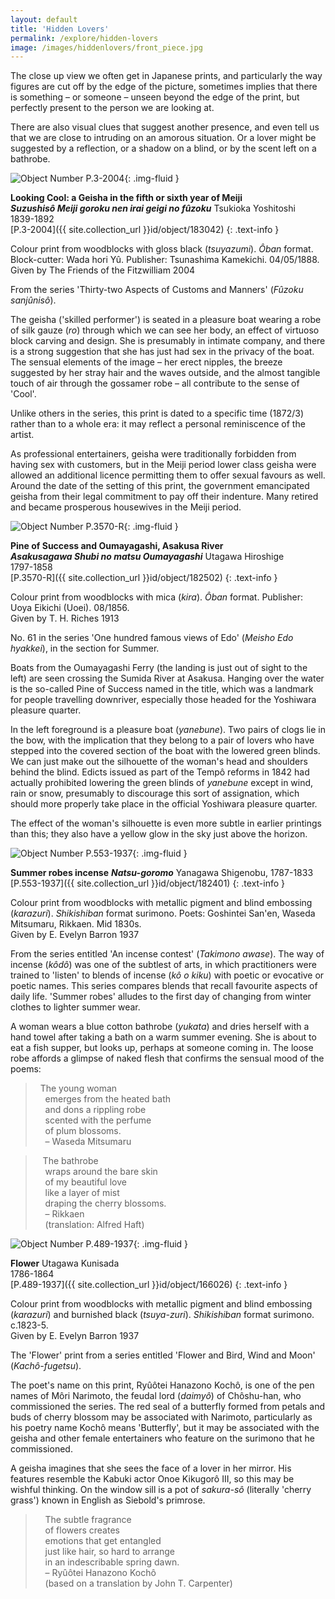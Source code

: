 ```yaml
---
layout: default
title: 'Hidden Lovers'
permalink: /explore/hidden-lovers
image: /images/hiddenlovers/front_piece.jpg
---
```

The close up view we often get in Japanese prints, and particularly the way figures are cut off by the edge of the picture, sometimes implies that there is something – or someone – unseen beyond the edge of the print, but perfectly present to the person we are looking at.

There are also visual clues that suggest another presence, and even tell us that we are close to intruding on an amorous situation. Or a lover might be suggested by a reflection, or a shadow on a blind, or by the scent left on a bathrobe.

![Object Number P.3-2004]({{site.baseurl}}/images/hiddenlovers/P_3_2004_CE.jpg){: .img-fluid }

**Looking Cool: a Geisha in the fifth or sixth year of Meiji**  
_**Suzushisô Meiji goroku nen irai geigi no fûzoku**_
Tsukioka Yoshitoshi  
1839-1892  
[P.3-2004]({{ site.collection_url }}id/object/183042)
{: .text-info }

Colour print from woodblocks with gloss black (_tsuyazumi_). _Ôban_ format. Block-cutter: Wada hori Yû. Publisher: Tsunashima Kamekichi. 04/05/1888.  
Given by The Friends of the Fitzwilliam 2004

From the series 'Thirty-two Aspects of Customs and Manners' (_Fûzoku sanjûnisô_).

The geisha ('skilled performer') is seated in a pleasure boat wearing a robe of silk gauze (_ro_) through which we can see her body, an effect of virtuoso block carving and design. She is presumably in intimate company, and there is a strong suggestion that she has just had sex in the privacy of the boat. The sensual elements of the image – her erect nipples, the breeze suggested by her stray hair and the waves outside, and the almost tangible touch of air through the gossamer robe – all contribute to the sense of 'Cool'.

Unlike others in the series, this print is dated to a specific time (1872/3) rather than to a whole era: it may reflect a personal reminiscence of the artist.

As professional entertainers, geisha were traditionally forbidden from having sex with customers, but in the Meiji period lower class geisha were allowed an additional licence permitting them to offer sexual favours as well. Around the date of the setting of this print, the government emancipated geisha from their legal commitment to pay off their indenture. Many retired and became prosperous housewives in the Meiji period.

![Object Number P.3570-R]({{site.baseurl}}/images/hiddenlovers/p_3570_r_1_201308_mfj22_dc2.jpg){: .img-fluid }

**Pine of Success and Oumayagashi, Asakusa River**  
_**Asakusagawa Shubi no matsu Oumayagashi**_
Utagawa Hiroshige  
1797-1858  
[P.3570-R]({{ site.collection_url }}id/object/182502)
{: .text-info }

Colour print from woodblocks with mica (_kira_). _Ôban_ format. Publisher: Uoya Eikichi (Uoei). 08/1856.  
Given by T. H. Riches 1913

No. 61 in the series 'One hundred famous views of Edo' (_Meisho Edo hyakkei_), in the section for Summer.

Boats from the Oumayagashi Ferry (the landing is just out of sight to the left) are seen crossing the Sumida River at Asakusa. Hanging over the water is the so-called Pine of Success named in the title, which was a landmark for people travelling downriver, especially those headed for the Yoshiwara pleasure quarter.

In the left foreground is a pleasure boat (_yanebune_). Two pairs of clogs lie in the bow, with the implication that they belong to a pair of lovers who have stepped into the covered section of the boat with the lowered green blinds. We can just make out the silhouette of the woman's head and shoulders behind the blind. Edicts issued as part of the Tempô reforms in 1842 had actually prohibited lowering the green blinds of _yanebune_ except in wind, rain or snow, presumably to discourage this sort of assignation, which should more properly take place in the official Yoshiwara pleasure quarter.

The effect of the woman's silhouette is even more subtle in earlier printings than this; they also have a yellow glow in the sky just above the horizon.


![Object Number P.553-1937]({{site.baseurl}}/images/hiddenlovers/P_553_1937_CE.jpg){: .img-fluid }

**Summer robes incense** _**Natsu-goromo**_
Yanagawa Shigenobu, 1787-1833  
[P.553-1937]({{ site.collection_url }}id/object/182401)
{: .text-info }


Colour print from woodblocks with metallic pigment and blind embossing (_karazuri_). _Shikishiban_ format surimono. Poets: Goshintei San'en, Waseda Mitsumaru, Rikkaen. Mid 1830s.  
Given by E. Evelyn Barron 1937

From the series entitled 'An incense contest' (_Takimono awase_). The way of incense (_kôdô_) was one of the subtlest of arts, in which practitioners were trained to 'listen' to blends of incense (_kô o kiku_) with poetic or evocative or poetic names. This series compares blends that recall favourite aspects of daily life. 'Summer robes' alludes to the first day of changing from winter clothes to lighter summer wear.

A woman wears a blue cotton bathrobe (_yukata_) and dries herself with a hand towel after taking a bath on a warm summer evening. She is about to eat a fish supper, but looks up, perhaps at someone coming in. The loose robe affords a glimpse of naked flesh that confirms the sensual mood of the poems:

>  The young woman  
    emerges from the heated bath  
    and dons a rippling robe  
    scented with the perfume  
    of plum blossoms.  
    – Waseda Mitsumaru

>   The bathrobe  
    wraps around the bare skin  
    of my beautiful love  
    like a layer of mist  
    draping the cherry blossoms.  
    – Rikkaen  
    (translation: Alfred Haft)

![Object Number P.489-1937]({{site.baseurl}}/images/hiddenlovers/p_489_1937_1_201308_mfj22_dc2.jpg){: .img-fluid }

**Flower**
Utagawa Kunisada  
1786-1864  
[P.489-1937]({{ site.collection_url }}id/object/166026)
{: .text-info }

Colour print from woodblocks with metallic pigment and blind embossing (_karazuri_) and burnished black (_tsuya-zuri_). _Shikishiban_ format surimono. c.1823-5.  
Given by E. Evelyn Barron 1937

The 'Flower' print from a series entitled 'Flower and Bird, Wind and Moon' (_Kachô-fugetsu_).

The poet's name on this print, Ryûôtei Hanazono Kochô, is one of the pen names of Môri Narimoto, the feudal lord (_daimyô_) of Chôshu-han, who commissioned the series. The red seal of a butterfly formed from petals and buds of cherry blossom may be associated with Narimoto, particularly as his poetry name Kochô means 'Butterfly', but it may be associated with the geisha and other female entertainers who feature on the surimono that he commissioned.

A geisha imagines that she sees the face of a lover in her mirror. His features resemble the Kabuki actor Onoe Kikugorô III, so this may be wishful thinking. On the window sill is a pot of _sakura-sô_ (literally 'cherry grass') known in English as Siebold's primrose.

>    The subtle fragrance  
    of flowers creates  
    emotions that get entangled  
    just like hair, so hard to arrange  
    in an indescribable spring dawn.  
    – Ryûôtei Hanazono Kochô  
    (based on a translation by John T. Carpenter)
